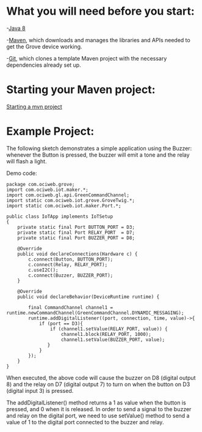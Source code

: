 # What you will need before you start:
-[Java 8](https://docs.oracle.com/javase/8/docs/technotes/guides/install/install_overview.html) 

-[Maven](https://maven.apache.org/install.html), which downloads and manages the libraries and APIs needed to get the Grove device working.

-[Git](https://git-scm.com/), which clones a template Maven project with the necessary dependencies already set up.

# Starting your Maven project: 
[Starting a mvn project](https://github.com/oci-pronghorn/FogLighter/blob/master/README.md)

# Example Project:
The following sketch demonstrates a simple application using the Buzzer: whenever the Button is pressed, the buzzer will emit a tone and the relay will flash a light.
    
Demo code:

```
package com.ociweb.grove;
import com.ociweb.iot.maker.*;
import com.ociweb.gl.api.GreenCommandChannel;
import static com.ociweb.iot.grove.GroveTwig.*;
import static com.ociweb.iot.maker.Port.*;

public class IoTApp implements IoTSetup
{
    private static final Port BUTTON_PORT = D3;
    private static final Port RELAY_PORT  = D7;
	private static final Port BUZZER_PORT = D8;

    @Override
    public void declareConnections(Hardware c) {
        c.connect(Button, BUTTON_PORT); 
        c.connect(Relay, RELAY_PORT);         
        c.useI2C();
        c.connect(Buzzer, BUZZER_PORT);
    }

    @Override
    public void declareBehavior(DeviceRuntime runtime) {
  
        final CommandChannel channel1 = runtime.newCommandChannel(GreenCommandChannel.DYNAMIC_MESSAGING);
        runtime.addDigitalListener((port, connection, time, value)->{ 
    	    if (port == D3){
                if (channel1.setValue(RELAY_PORT, value)) {
                    channel1.block(RELAY_PORT, 1000); 
        	        channel1.setValue(BUZZER_PORT, value);
               }                   
        	}
        });
    }
}
```
When executed, the above code will cause the buzzer on D8 (digital output 8) and the relay on D7 (digital output 7) to turn on when the button on D3 (digital input 3) is pressed.

The addDigitalListener() method returns a 1 as value when the button is pressed, and 0 when it is released. In order to send a signal to the buzzer and relay on the digital port, we need to use setValue() method to send a value of 1 to the digital port connected to the buzzer and relay.
